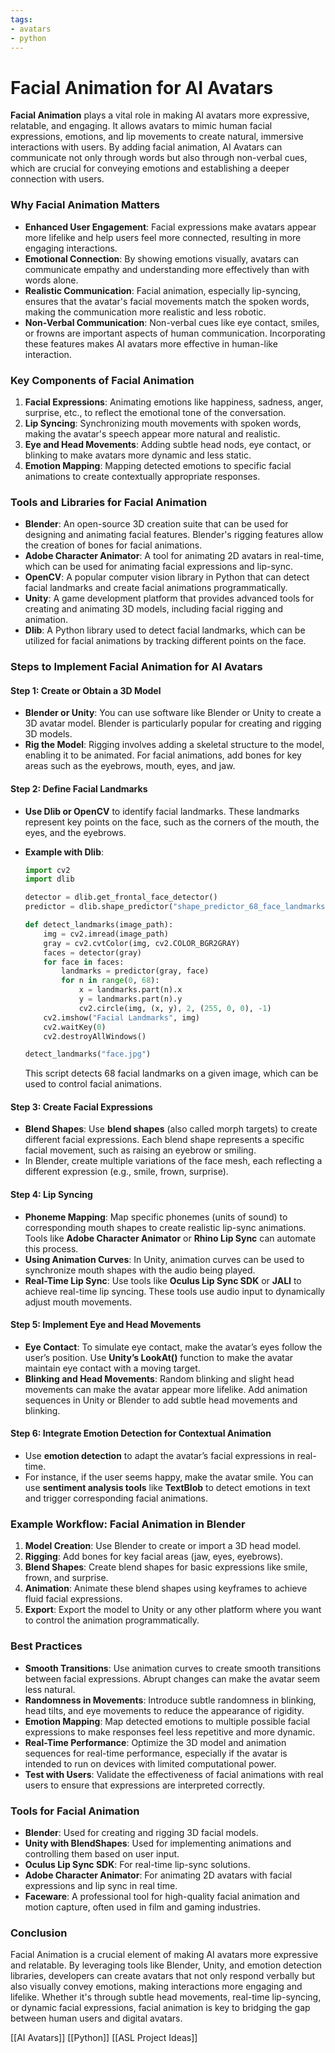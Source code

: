 ```yaml
---
tags:
- avatars
- python
---
```


# Facial Animation for AI Avatars

**Facial Animation** plays a vital role in making AI avatars more expressive, relatable, and engaging. It allows avatars to mimic human facial expressions, emotions, and lip movements to create natural, immersive interactions with users. By adding facial animation, AI Avatars can communicate not only through words but also through non-verbal cues, which are crucial for conveying emotions and establishing a deeper connection with users.

### Why Facial Animation Matters

- **Enhanced User Engagement**: Facial expressions make avatars appear more lifelike and help users feel more connected, resulting in more engaging interactions.
- **Emotional Connection**: By showing emotions visually, avatars can communicate empathy and understanding more effectively than with words alone.
- **Realistic Communication**: Facial animation, especially lip-syncing, ensures that the avatar's facial movements match the spoken words, making the communication more realistic and less robotic.
- **Non-Verbal Communication**: Non-verbal cues like eye contact, smiles, or frowns are important aspects of human communication. Incorporating these features makes AI avatars more effective in human-like interaction.

### Key Components of Facial Animation

1. **Facial Expressions**: Animating emotions like happiness, sadness, anger, surprise, etc., to reflect the emotional tone of the conversation.
2. **Lip Syncing**: Synchronizing mouth movements with spoken words, making the avatar's speech appear more natural and realistic.
3. **Eye and Head Movements**: Adding subtle head nods, eye contact, or blinking to make avatars more dynamic and less static.
4. **Emotion Mapping**: Mapping detected emotions to specific facial animations to create contextually appropriate responses.

### Tools and Libraries for Facial Animation

- **Blender**: An open-source 3D creation suite that can be used for designing and animating facial features. Blender's rigging features allow the creation of bones for facial animations.
- **Adobe Character Animator**: A tool for animating 2D avatars in real-time, which can be used for animating facial expressions and lip-sync.
- **OpenCV**: A popular computer vision library in Python that can detect facial landmarks and create facial animations programmatically.
- **Unity**: A game development platform that provides advanced tools for creating and animating 3D models, including facial rigging and animation.
- **Dlib**: A Python library used to detect facial landmarks, which can be utilized for facial animations by tracking different points on the face.

### Steps to Implement Facial Animation for AI Avatars

#### Step 1: Create or Obtain a 3D Model

- **Blender or Unity**: You can use software like Blender or Unity to create a 3D avatar model. Blender is particularly popular for creating and rigging 3D models.
- **Rig the Model**: Rigging involves adding a skeletal structure to the model, enabling it to be animated. For facial animations, add bones for key areas such as the eyebrows, mouth, eyes, and jaw.

#### Step 2: Define Facial Landmarks

- **Use Dlib or OpenCV** to identify facial landmarks. These landmarks represent key points on the face, such as the corners of the mouth, the eyes, and the eyebrows.
- **Example with Dlib**:

    ```python
    import cv2
    import dlib
    
    detector = dlib.get_frontal_face_detector()
    predictor = dlib.shape_predictor("shape_predictor_68_face_landmarks.dat")
    
    def detect_landmarks(image_path):
        img = cv2.imread(image_path)
        gray = cv2.cvtColor(img, cv2.COLOR_BGR2GRAY)
        faces = detector(gray)
        for face in faces:
            landmarks = predictor(gray, face)
            for n in range(0, 68):
                x = landmarks.part(n).x
                y = landmarks.part(n).y
                cv2.circle(img, (x, y), 2, (255, 0, 0), -1)
        cv2.imshow("Facial Landmarks", img)
        cv2.waitKey(0)
        cv2.destroyAllWindows()
    
    detect_landmarks("face.jpg")
    ```

    This script detects 68 facial landmarks on a given image, which can be used to control facial animations.

#### Step 3: Create Facial Expressions

- **Blend Shapes**: Use **blend shapes** (also called morph targets) to create different facial expressions. Each blend shape represents a specific facial movement, such as raising an eyebrow or smiling.
- In Blender, create multiple variations of the face mesh, each reflecting a different expression (e.g., smile, frown, surprise).

#### Step 4: Lip Syncing

- **Phoneme Mapping**: Map specific phonemes (units of sound) to corresponding mouth shapes to create realistic lip-sync animations. Tools like **Adobe Character Animator** or **Rhino Lip Sync** can automate this process.
- **Using Animation Curves**: In Unity, animation curves can be used to synchronize mouth shapes with the audio being played.
- **Real-Time Lip Sync**: Use tools like **Oculus Lip Sync SDK** or **JALI** to achieve real-time lip syncing. These tools use audio input to dynamically adjust mouth movements.

#### Step 5: Implement Eye and Head Movements

- **Eye Contact**: To simulate eye contact, make the avatar’s eyes follow the user’s position. Use **Unity’s LookAt()** function to make the avatar maintain eye contact with a moving target.
- **Blinking and Head Movements**: Random blinking and slight head movements can make the avatar appear more lifelike. Add animation sequences in Unity or Blender to add subtle head movements and blinking.

#### Step 6: Integrate Emotion Detection for Contextual Animation

- Use **emotion detection** to adapt the avatar’s facial expressions in real-time.
- For instance, if the user seems happy, make the avatar smile. You can use **sentiment analysis tools** like **TextBlob** to detect emotions in text and trigger corresponding facial animations.

### Example Workflow: Facial Animation in Blender

1. **Model Creation**: Use Blender to create or import a 3D head model.
2. **Rigging**: Add bones for key facial areas (jaw, eyes, eyebrows).
3. **Blend Shapes**: Create blend shapes for basic expressions like smile, frown, and surprise.
4. **Animation**: Animate these blend shapes using keyframes to achieve fluid facial expressions.
5. **Export**: Export the model to Unity or any other platform where you want to control the animation programmatically.

### Best Practices

- **Smooth Transitions**: Use animation curves to create smooth transitions between facial expressions. Abrupt changes can make the avatar seem less natural.
- **Randomness in Movements**: Introduce subtle randomness in blinking, head tilts, and eye movements to reduce the appearance of rigidity.
- **Emotion Mapping**: Map detected emotions to multiple possible facial expressions to make responses feel less repetitive and more dynamic.
- **Real-Time Performance**: Optimize the 3D model and animation sequences for real-time performance, especially if the avatar is intended to run on devices with limited computational power.
- **Test with Users**: Validate the effectiveness of facial animations with real users to ensure that expressions are interpreted correctly.

### Tools for Facial Animation

- **Blender**: Used for creating and rigging 3D facial models.
- **Unity with BlendShapes**: Used for implementing animations and controlling them based on user input.
- **Oculus Lip Sync SDK**: For real-time lip-sync solutions.
- **Adobe Character Animator**: For animating 2D avatars with facial expressions and lip sync in real time.
- **Faceware**: A professional tool for high-quality facial animation and motion capture, often used in film and gaming industries.

### Conclusion

Facial Animation is a crucial element of making AI avatars more expressive and relatable. By leveraging tools like Blender, Unity, and emotion detection libraries, developers can create avatars that not only respond verbally but also visually convey emotions, making interactions more engaging and lifelike. Whether it's through subtle head movements, real-time lip-syncing, or dynamic facial expressions, facial animation is key to bridging the gap between human users and digital avatars.

[[AI Avatars]]     [[Python]]   [[ASL Project Ideas]]